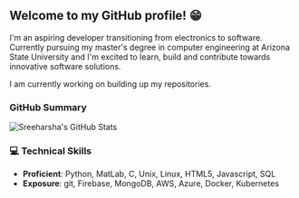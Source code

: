 ## Welcome to my GitHub profile! 😁
I'm an aspiring developer transitioning from electronics to software. Currently pursuing my master's degree in computer engineering at Arizona State University and I'm excited to learn, build and contribute towards innovative software solutions. 

I am currently working on building up my repositories.

<!-- Check out my repositories to see some of my latest projects. -->

### GitHub Summary
![Sreeharsha's GitHub Stats](https://github-readme-stats.vercel.app/api?username=Sreeharsha98&show_icons=true&theme=transparent)

### 💻 Technical Skills
- **Proficient**: Python, MatLab, C, Unix, Linux, HTML5, Javascript, SQL
- **Exposure**: git, Firebase, MongoDB, AWS, Azure, Docker, Kubernetes



<!--
**Sreeharsha98/Sreeharsha98** is a ✨ _special_ ✨ repository because its `README.md` (this file) appears on your GitHub profile.

Here are some ideas to get you started:

- 🔭 I’m currently working on ...
- 🌱 I’m currently learning ...
- 👯 I’m looking to collaborate on ...
- 🤔 I’m looking for help with ...
- 💬 Ask me about ...
- 📫 How to reach me: ...
- 😄 Pronouns: ...
- ⚡ Fun fact: ...
-->
